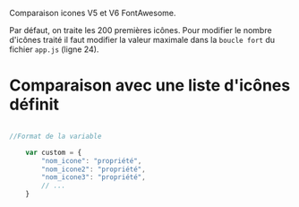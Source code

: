 Comparaison icones V5 et V6 FontAwesome.


Par défaut, on traite les 200 premières icônes.
Pour modifier le nombre d'icônes traité il faut modifier la valeur maximale dans la `boucle fort` du fichier `app.js` (ligne 24).


# Comparaison avec une liste d'icônes définit

```javascript

//Format de la variable

    var custom = {
        "nom_icone": "propriété",
        "nom_icone2": "propriété",
        "nom_icone3": "propriété",
        // ...
    }

```